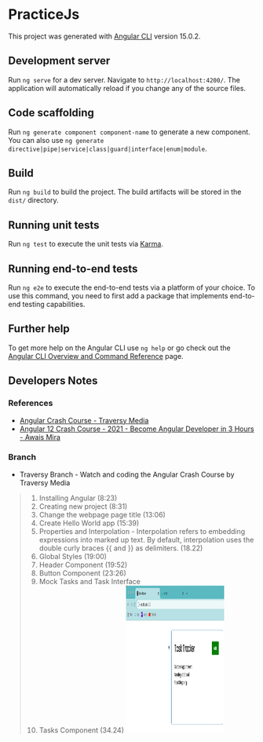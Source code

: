 # PracticeJs

This project was generated with [Angular CLI](https://github.com/angular/angular-cli) version 15.0.2.

## Development server

Run `ng serve` for a dev server. Navigate to `http://localhost:4200/`. The application will automatically reload if you change any of the source files.

## Code scaffolding

Run `ng generate component component-name` to generate a new component. You can also use `ng generate directive|pipe|service|class|guard|interface|enum|module`.

## Build

Run `ng build` to build the project. The build artifacts will be stored in the `dist/` directory.

## Running unit tests

Run `ng test` to execute the unit tests via [Karma](https://karma-runner.github.io).

## Running end-to-end tests

Run `ng e2e` to execute the end-to-end tests via a platform of your choice. To use this command, you need to first add a package that implements end-to-end testing capabilities.

## Further help

To get more help on the Angular CLI use `ng help` or go check out the [Angular CLI Overview and Command Reference](https://angular.io/cli) page.

## Developers Notes
### References
* [Angular Crash Course - Traversy Media](https://www.youtube.com/watch?v=3dHNOWTI7H8)
* [Angular 12 Crash Course - 2021 - Become Angular Developer in 3 Hours - Awais Mira](https://www.youtube.com/watch?v=LA_v8isNp5E)


### Branch

* Traversy Branch - Watch and coding the Angular Crash Course by Traversy Media  
> 1. Installing Angular (8:23)    
> 2. Creating new project (8:31)  
> 3. Change the webpage page title (13:06)
> 4. Create Hello World app (15:39)
> 5. Properties and Interpolation - Interpolation refers to embedding expressions into marked up text. By default, interpolation uses the double curly braces {{ and }} as delimiters. (18.22)
> 6. Global Styles (19:00)
> 7. Header Component (19:52)
> 8. Button Component (23:26)
> 9. Mock Tasks and Task Interface 
> 10. Tasks Component (34.24)
      <img 
         src="https://github.com/johnnycowboy3033/github-resources/blob/main/practice-js/traversy/TaskTrackerScreenShot.png" 
         alt="Task Tracker Screen Shot" 
         style="width:200px;height:300px;"
      >      
